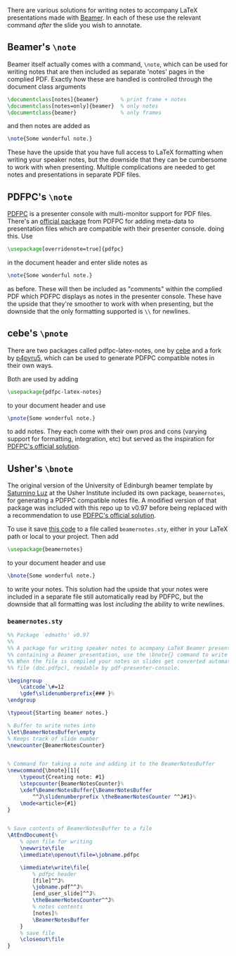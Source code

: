 There are various solutions for writing notes to accompany LaTeX presentations made with [Beamer](https://latex-beamer.com/). In each of these use the relevant command _after_ the slide you wish to annotate.

## Beamer's `\note`

Beamer itself actually comes with a command, `\note`, which can be used for writing notes that are then included as separate 'notes' pages in the complied PDF. Exactly how these are handled is controlled through the document class arguments

```latex
\documentclass[notes]{beamer}       % print frame + notes
\documentclass[notes=only]{beamer}  % only notes
\documentclass{beamer}              % only frames
```

and then notes are added as

```latex
\note{Some wonderful note.}
```

These have the upside that you have full access to LaTeX formatting when writing your speaker notes, but the downside that they can be cumbersome to work with when presenting. Multiple complications are needed to get notes and presentations in separate PDF files.

## PDFPC's `\note`

[PDFPC](https://pdfpc.github.io/) is a presenter console with multi-monitor support for PDF files. There's an [official package](https://github.com/pdfpc/latex-pdfpc) from PDFPC for adding meta-data to presentation files which are compatible with their presenter console. doing this. Use

```latex
\usepackage[overridenote=true]{pdfpc}
```

in the document header and enter slide notes as

```latex
\note{Some wonderful note.}
```

as before. These will then be included as "comments" within the complied PDF which PDFPC displays as notes in the presenter console. These have the upside that they're smoother to work with when presenting, but the downside that the only formatting supported is `\\` for newlines.

## cebe's `\pnote`

There are two packages called pdfpc-latex-notes, one by [cebe](https://github.com/cebe/pdfpc-latex-notes) and a fork by [p4pyru5](https://github.com/p4pyru5/pdfpc-latex-notes), which can be used to generate PDFPC compatible notes in their own ways.

Both are used by adding

```latex
\usepackage{pdfpc-latex-notes}
```

to your document header and use

```latex
\pnote{Some wonderful note.}
```

to add notes. They each come with their own pros and cons (varying support for formatting, integration, etc) but served as the inspiration for [PDFPC's official solution](#pdfpcs-note).

## Usher's `\bnote`

The original version of the University of Edinburgh beamer template by [Saturnino Luz](https://www.ed.ac.uk/profile/saturnino-luz) at the Usher Institute included its own package, `beamernotes`, for generating a PDFPC compatible notes file. A modified version of that package was included with this repo up to v0.97 before being replaced with a recommendation to use [PDFPC's official solution](#pdfpcs-note).

To use it save [this code](#beamernotessty) to a file called `beamernotes.sty`, either in your LaTeX path or local to your project. Then add

```latex
\usepackage{beamernotes}
```

to your document header and use

```latex
\bnote{Some wonderful note.}
```

to write your notes. This solution had the upside that your notes were included in a separate file still automatically read by PDFPC, but the downside that all formatting was lost _including_ the ability to write newlines.

### `beamernotes.sty` 

```latex
%% Package `edmaths' v0.97
%%
%% A package for writing speaker notes to acompany LaTeX Beamer presentations. In doc.tex
%% containing a Beamer presentation, use the \bnote{} command to write any speaker notes.
%% When the file is compiled your notes on slides get converted automatically into a notes
%% file (doc.pdfpc), readable by pdf-presenter-console.

\begingroup
    \catcode`\#=12
    \gdef\slidenumberprefix{### }%
\endgroup

\typeout{Starting beamer notes.}

% Buffer to write notes into
\let\BeamerNotesBuffer\empty
% Keeps track of slide number
\newcounter{BeamerNotesCounter}


% Command for taking a note and adding it to the BeamerNotesBuffer
\newcommand{\bnote}[1]{
    \typeout{Creating note: #1}
    \stepcounter{BeamerNotesCounter}%
    \xdef\BeamerNotesBuffer{\BeamerNotesBuffer
        ^^J\slidenumberprefix \theBeamerNotesCounter ^^J#1}%
    \mode<article>{#1}
}


% Save contents of BeamerNotesBuffer to a file
\AtEndDocument{%
    % open file for writing
    \newwrite\file
    \immediate\openout\file=\jobname.pdfpc

    \immediate\write\file{
        % pdfpc header
        [file]^^J%
        \jobname.pdf^^J%
        [end_user_slide]^^J%
        \theBeamerNotesCounter^^J%
        % notes contents
        [notes]%
        \BeamerNotesBuffer
    }
    % save file
    \closeout\file
}
```